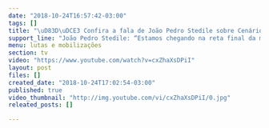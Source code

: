 ```yaml
---
date: "2018-10-24T16:57:42-03:00"
tags: []
title: "\uD83D\uDCE3 Confira a fala de João Pedro Stedile sobre Cenário das Eleições e as Possibilidades de Vitória. \uD83C\uDDE7\uD83C\uDDF7"
support_line: "João Pedro Stedile: “Estamos chegando na reta final da mais importante eleição dos últimos 30 anos. Como sempre alertamos essa eleição se caracteriza pela disputa entre dois projetos de classe e de sociedade.”\n#HaddadPresidente  "
menu: lutas e mobilizações
section: tv
video: "https://www.youtube.com/watch?v=cxZhaXsDPiI"
layout: post
files: []
created_date: "2018-10-24T17:02:54-03:00"
published: true
video_thumbnail: "http://img.youtube.com/vi/cxZhaXsDPiI/0.jpg"
releated_posts: []

---
```


